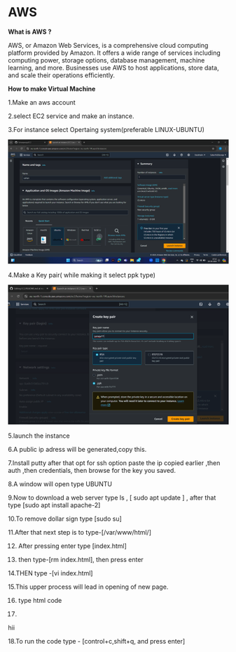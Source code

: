 # AWS 

**What is AWS ?**

AWS, or Amazon Web Services, is a comprehensive cloud computing platform provided by Amazon. It offers a wide range of services including computing power, storage options, database management, machine learning, and more. Businesses use AWS to host applications, store data, and scale their operations efficiently.

**How to make Virtual Machine**

1.Make an aws account

2.select EC2 service and make an instance.

3.For instance select Opertaing system(preferable LINUX-UBUNTU)

![image alt](https://github.com/Suhanjuneja/EC2/blob/5326213ba7c86f7e16fb72120c1801ccf498308a/Screenshot%20(123).png)

4.Make a Key pair( while making it select ppk type)

![image alt](https://github.com/Suhanjuneja/EC2/blob/2797d6d08bd3f397799b4a9c1da8caebfc0d99ae/Screenshot%20(125).png)

5.launch the instance

6.A public ip adress will be generated,copy this.

7.Install putty after that opt for ssh option paste the ip copied earlier ,then auth ,then credentials, then browse for the key you saved.

8.A window will open type UBUNTU

9.Now to download a web server type ls , [ sudo apt update ] , after that type [sudo apt install apache-2]

10.To remove dollar sign type [sudo su] 

11.After that next step is to type-[/var/www/html/]

12. After pressing enter type [index.html]

13. then type-[rm index.html], then press enter
    
14.THEN type -[vi index.html]

15.This upper process will lead in opening of new page.

16. type html code

17.  <html>
  hii
  </html>

18.To run the code type - [control+c,shift+q, and press enter]
